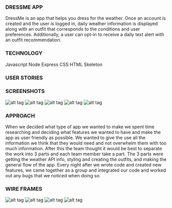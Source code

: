### DRESSME APP

DressMe is an app that helps you dress for the weather. Once an account is created and the user is logged in, daily weather information is displayed along with an outfit that corresponds to the conditions and user preferences. Additionally, a user can opt-in to receive a daily text alert with an outfit recommendation.

### TECHNOLOGY
Javascript
Node
Express
CSS
HTML
Skeleton

### USER STORIES

### SCREENSHOTS
![alt tag](http://i.imgur.com/sp8BzXp.png)
![alt tag](http://i.imgur.com/KaMgufa.png)
![alt tag](http://i.imgur.com/ji6D5qS.png)
![alt tag](http://i.imgur.com/glgquSK.png)
![alt tag](http://i.imgur.com/WeHu1ld.png)

### APPROACH

When we decided what type of app we wanted to make we spent time researching and deciding what features we wanted to have and make the app as user friendly as possible. We wanted to give the use all the information we think that they would need and not overwhelm them with too much information. After this the team thought it would be best to separate the work into 3 parts and each team member take a part. The 3 parts were getting the weather API info, styling and creating the outfits, and making the general flow of the app. Every night after we wrote code and created new features, we came together as a group and integrated our code and worked out any bugs that we noticed when doing so.

### WIRE FRAMES
![alt tag](http://i.imgur.com/O32EoZ5.png)
![alt tag](http://i.imgur.com/cXk19jE.png)
![alt tag](http://i.imgur.com/kK2yb0G.png)
![alt tag](http://i.imgur.com/y3LbpxO.png)
